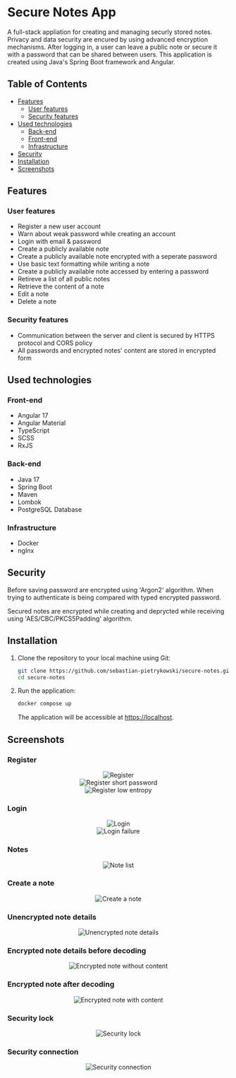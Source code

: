 # Secure Notes App

A full-stack appliation for creating and managing securly stored notes. Privacy and data security are encured by using advanced encryption mechanisms. After logging in, a user can leave a public note or secure it with a password that can be shared between users. This application is created using Java's Spring Boot framework and Angular.

## Table of Contents
* [Features](#features)
  * [User features](#user-features)
  * [Security features](#security-features)
* [Used technologies](#used-technologies)
  * [Back-end](#back-end) 
  * [Front-end](#front-end)
  * [Infrastructure](#infrastructure)
* [Security](#security)
* [Installation](#installation)
* [Screenshots](#screenshots)

## Features

### User features
* Register a new user account
* Warn about weak password while creating an account
* Login with email & password
* Create a publicly available note
* Create a publicly available note encrypted with a seperate password
* Use basic text formatting while writing a note
* Create a publicly available note accessed by entering a password
* Retireve a list of all public notes
* Retrieve the content of a note
* Edit a note
* Delete a note

### Security features

* Communication between the server and client is secured by HTTPS protocol and CORS policy
* All passwords and encrypted notes' content are stored in encrypted form

## Used technologies

### Front-end
* Angular 17
* Angular Material
* TypeScript
* SCSS
* RxJS

### Back-end
* Java 17
* Spring Boot
* Maven
* Lombok
* PostgreSQL Database

### Infrastructure
* Docker
* ngInx

## Security

Before saving password are encrypted using 'Argon2' algorithm. When trying to authenticate is being compared with typed encrypted password.

Secured notes are encrypted while creating and deprycted while receiving using 'AES/CBC/PKCS5Padding' algorithm.

## Installation
1. Clone the repository to your local machine using Git:

   ```bash
   git clone https://github.com/sebastian-pietrykowski/secure-notes.git
   cd secure-notes
   ```

2. Run the application:

   ```bash
   docker compose up
   ```

   The application will be accessible at [https://localhost](https://localhost).

## Screenshots

### Register

<div align="center">
    <img src="screenshots/register.png" alt="Register">
</div>
<div align="center">
    <img src="screenshots/register short password.png" alt="Register short password">
</div>
<div align="center">
    <img src="screenshots/register low entropy.png" alt="Register low entropy">
</div>

### Login

<div align="center">
    <img src="screenshots/login.png" alt="Login">
</div>
<div align="center">
    <img src="screenshots/login failure.png" alt="Login failure">
</div>

### Notes

<div align="center">
    <img src="screenshots/note list.png" alt="Note list">
</div>

### Create a note

<div align="center">
    <img src="screenshots/create note" alt="Create a note">
</div>

### Unencrypted note details

<div align="center">
    <img src="screenshots/unencrypted note.png" alt="Unencrypted note details">
</div>

### Encrypted note details before decoding

<div align="center">
    <img src="screenshots/enrcypted note without content.png" alt="Encrypted note without content">
</div>

### Encrypted note after decoding

<div align="center">
    <img src="screenshots/encrypted note with content.png" alt="Encrypted note with content">
</div>

### Security lock

<div align="center">
    <img src="screenshots/security lock.png" alt="Security lock">
</div>

### Security connection

<div align="center">
    <img src="screenshots/security connection.png" alt="Security connection">
</div>
